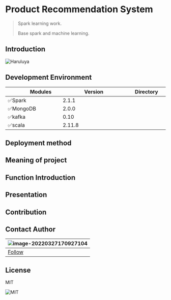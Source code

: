 # Product Recommendation System

>Spark learning work.
>
>Base spark and machine learning.

## Introduction 
![Haruluya](https://img.shields.io/badge/X-Haruluya-brightgreen)
## Development Environment
| <img width=50/>Modules <img width=50/> | <img width=50/>Version  <img width=50/>| <img width=50/>Directory<img width=50/>|
| -------| ------- | --------|
| ✅Spark |  2.1.1 | |
| ✅MongoDB    | 2.0.0  |       |
| ✅kafka   |   0.10      |  |
| ✅scala   |   2.11.8      |    |

## Deployment method

## Meaning of project

## Function Introduction

## Presentation

## Contribution

## Contact Author 

| ![image-20220327170927104](https://i.postimg.cc/MGB5hN3S/image-20220327170927104.png) |
| ------------------------------------------------------------ |
| <a href="https://github.com/Haruluya">Follow</a>             |



## License

MIT

![MIT](https://img.shields.io/badge/License-MIT-red)
